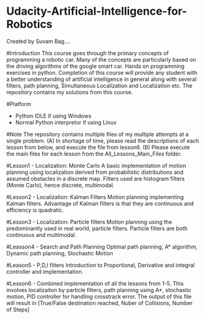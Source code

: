 # Udacity-Artificial-Intelligence-for-Robotics
Created by Suvam Bag....

#Introduction
This course goes through the primary concepts of programming a robotic car. Many of the concepts are particularly based on the driving algorithms of the google smart car. Hands on programming exercises in python. Completion of this course will provide any student with a better understanding of artificial intelligence in general along with several filters, path planning, Simultaneous Localization and Localization etc. The repository contains my solutions from this course.

#Platform
   - Python IDLE if using Windows
   - Normal Python interpretor if using Linux

#Note
The repository contains multiple files of my multiple attempts at a single problem. 
(A) In shortage of time, please read the descriptions of each lesson from below, and execute the file from lesson6.
(B) Please execute the main files for each lesson from the All_Lessons_Main_Files folder. 

#Lesson1 - Localization: Monte Carlo
A basic implementation of motion planning using localization derived from probabilistic distributions and assumed obstacles in a discrete map. Filters used are histogram filters (Monte Carlo), hence discrete, multimodal. 

#Lesson2 - Localization: Kalman Filters
Motion planning implementing Kalman filters. Advantage of Kalman filters is that they are continuous and efficiency is quadratic.

#Lesson3 - Localization: Particle filters
Motion planning using the predominantly used in real world, particle filters. Particle filters are both continuous and multimodal.

#Leasson4 - Search and Path Planning
Optimal path planning, A* algorithm, Dynamic path planning, Stochastic Motion

#Leason5 - P,D,I filters
Introduction to Proportional, Derivative and integral controller and implementation. 

#Lesson6 - 
Combined implementation of all the lessons from 1-5. This involves localizaiton by particle filters, path planning using A*, stochastic motion, PID controller for handling crosstrack error. The output of this file will result in 
[True/False destination reached, Nuber of Collisions, Number of Steps]





   
